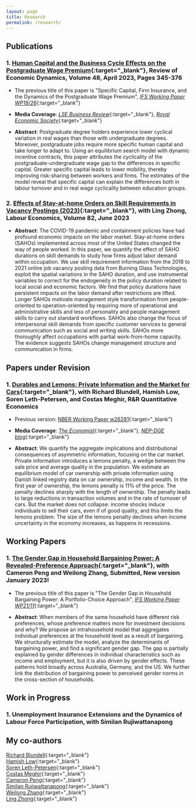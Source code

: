 ```yaml
---
layout: page
title: Research
permalink: /research/
---
```



## Publications

### 1. [Human Capital and the Business Cycle Effects on the Postgraduate Wage Premium](https://doi.org/10.1016/j.red.2022.07.001){:target="_blank"}, **Review of Economic Dynamics, Volume 48, April 2023, Pages 345-376**

  * The previous title of this paper is "Specific Capital, Firm Insurance, and the Dynamics of the Postgraduate Wage Premium", [_IFS Working Paper WP19/26_](https://www.ifs.org.uk/publications/14515){:target="_blank"}
  
  * **Media Coverage**: [_LSE Business Review_](http://blogs.lse.ac.uk/businessreview/2018/06/13/a-postgraduate-degree-protects-you-against-the-business-cycle/){:target="_blank"}, [_Royal Economic Society_](http://www.res.org.uk/details/mediabrief/10938521/A-POSTGRADUATE-DEGREE-PROTECTS-YOU-AGAINST-THE-BUSINESS-CYCLE-US-evidence.html){:target="_blank"}

  * **Abstract**: Postgraduate degree holders experience lower cyclical variation in real wages than those with undergraduate degrees. Moreover, postgraduate jobs require more specific human capital and take longer to adapt to. Using an equilibrium search model with dynamic incentive contracts, this paper attributes the cyclicality of the postgraduate-undergraduate wage gap to the differences in specific capital. Greater specific capital leads to lower mobility, thereby improving risk-sharing between workers and firms. The estimates of the model reveal that specific capital can explain the differences both in labour turnover and in real wage cyclicality between education groups.
 
    
### 2. [Effects of Stay-at-home Orders on Skill Requirements in Vacancy Postings (2023)](https://doi.org/10.1016/j.labeco.2023.102342){:target="_blank"}, with Ling Zhong, **Labour Economics, Volume 82, June 2023**

  * **Abstract**: The COVID-19 pandemic and containment policies have had profound economic impacts on the labor market. Stay-at-home orders (SAHOs) implemented across most of the United States changed the way of people worked. In this paper, we quantify the effect of SAHO durations on skill demands to study how firms adjust labor demand within occupation. We use skill requirement information from the 2018 to 2021 online job vacancy posting data from Burning Glass Technologies, exploit the spatial variations in the SAHO duration, and use instrumental variables to correct for the endogeneity in the policy duration related to local social and economic factors. We find that policy durations have persistent impacts on the labor demand after restrictions are lifted. Longer SAHOs motivate management style transformation from people-oriented to operation-oriented by requiring more of operational and administrative skills and less of personality and people management skills to carry out standard workflows. SAHOs also change the focus of interpersonal skill demands from specific customer services to general communication such as social and writing skills. SAHOs more thoroughly affect occupations with partial work-from-home capacity. The evidence suggests SAHOs change management structure and communication in firms.

  
## Papers under Revision

### 1. [Durables and Lemons: Private Information and the Market for Cars](https://drive.google.com/file/d/0B-yAdp5D_qlrVndMVFg0SlU3dEk/view?usp=sharing&resourcekey=0-kGyhQ2_GzUWbiQWrpeH27Q){:target="_blank"}, with Richard Blundell, Hamish Low, Soren Leth-Petersen, and Costas Meghir, **R&R Quantitative Economics**

  * Previous version: [NBER Working Paper w26281](https://www.nber.org/papers/w26281){:target="_blank"}

  * **Media Coverage**: [_The Economist_](https://www.economist.com/finance-and-economics/2019/09/26/can-you-buy-a-good-second-hand-car){:target="_blank"}, [_NEP-DGE blog_](https://nepdge.wordpress.com/2019/10/03/durables-and-lemons-private-information-and-the-market-for-cars/#respond){:target="_blank"}

  * **Abstract**: We quantify the aggregate implications and distributional consequences of asymmetric information, focusing on the car market. Private information introduces a lemons penalty, a wedge between the sale price and average quality in the population. We estimate an equilibrium model of car ownership with private information using Danish linked registry data on car ownership, income and wealth. In the first year of ownership, the lemons penalty is 11% of the price. The penalty declines sharply with the length of ownership. The penalty leads to large reductions in transaction volumes and in the rate of turnover of cars. But the market does not collapse: income shocks induce individuals to sell their cars, even if of good quality, and this limits the lemons problem. The size of the lemons penalty declines when income uncertainty in the economy increases, as happens in recessions.  


## Working Papers

### 1. [The Gender Gap in Household Bargaining Power: A Revealed-Preference Approach](https://drive.google.com/file/d/1YlS20eus5G7yT3ic9KNrWXPQU1LxN8sT/view?usp=sharing){:target="_blank"}, with Cameron Peng and Weilong Zhang, **Submitted, New version January 2023!**

  * The previous title of this paper is "The Gender Gap in Household Bargaining Power: A Portfolio-Choice Approach", [_IFS Working Paper WP21/11_](https://www.ifs.org.uk/publications/15437){:target="_blank"}

  * **Abstract**: When members of the same household have different risk preferences, whose preference matters more for investment decisions and why? We propose an intrahousehold model that aggregates individual preferences at the household level as a result of bargaining. We structurally estimate the model, analyze the determinants of bargaining power, and find a significant gender gap. The gap is partially explained by gender differences in individual characteristics such as income and employment, but it is also driven by gender effects. These patterns hold broadly across Australia, Germany, and the US. We further link the distribution of bargaining power to perceived gender norms in the cross-section of households.
    
## Work in Progress

### 1. Unemployment Insurance Extensions and the Dynamics of Labour Force Participation, with Similan Rujiwattanapong


## My co-authors
[Richard Blundell](https://www.ucl.ac.uk/~uctp39a/){:target="_blank"}  
[Hamish Low](https://sites.google.com/site/hamishlowecon/){:target="_blank"}  
[Soren Leth-Petersen](http://web.econ.ku.dk/leth/){:target="_blank"}  
[Costas Meghir](https://sites.google.com/site/costasmeghir/home){:target="_blank"}  
[Cameron Peng](https://sites.google.com/site/cameronpengresearch/){:target="_blank"}  
[Similan Rujiwattanapong](https://sites.google.com/site/wsrujiwattanapong/){:target="_blank"}  
[Weilong Zhang](https://www.weilongzhang.com/){:target="_blank"}  
[Ling Zhong](https://www.ling-zhong.com/){:target="_blank"}  

